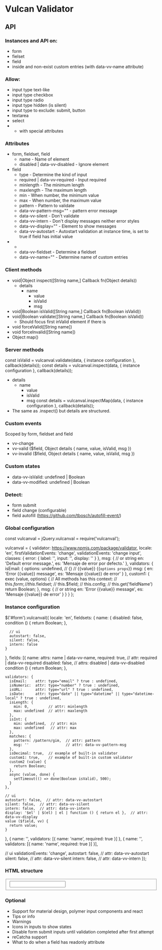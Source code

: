 # Vulcan Validator

## API

### Instances and API on:

- form
- fielset
- field
- inside and non-exist custom entries (with data-vv-name attribute)

### Allow:

- input type text-like
- input type checkbox
- input type radio
- input type hidden (is silent)
- input type to exclude: submit, button
- textarea
- select
- * with special attributes

### Attributes

- form, fieldset, field
  - name - Name of element
  - disabled | data-vv-disabled - Ignore element
- field
  - type - Determine the kind of input
  - required | data-vv-required - Input required
  - minlength - The minimum length
  - maxlength - The maximum length
  - min - When number, the minimum value
  - max - When number, the maximum value
  - pattern - Pattern to validate
  - data-vv-pattern-msg="" - pattern error message
  - data-vv-silent - Don't validate
  - data-vv-intern - Don't display messages neither error styles
  - data-vv-display="" - Element to show messages
  - data-vv-autostart - Autostart validation at instance time, is set to true if field has initial value
- *
  - data-vv-fieldset - Determine a fieldset
  - data-vv-name="" - Determine name of custom entries

### Client methods

- void|Object inspect([String name,] Callback fn(Object details))
  - details
    - name
      - value
      - isValid
      - msg
- void|Boolean isValid([String name,] Callback fn(Boolean isValid))
- void|Boolean validate([String name,] Callback fn(Boolean isValid))
  - Should focus first inValid element if there is
- void forceValid([String name])
- void forceInvalid([String name])
- Object map()

### Server methods

const isValid = vulcanval.validate(data, { instance configuration }, callback(details));
const details = vulcanval.inspect(data, { instance configuration }, callback(details));
  - details
    - name
      - value
      - isValid
      - msg
const details = vulcanval.inspectMap(data, { instance configuration }, callback(details));
  - The same as .inspect() but details are structured.

### Custom events

Scoped by form, fieldset and field

- vv-change
- vv-valid ($field, Object details { name, value, isValid, msg })
- vv-invalid ($field, Object details { name, value, isValid, msg })

### Custom states

- data-vv-isValid: undefined | Boolean
- data-vv-modified: undefined | Boolean

### Detect:

- form submit
- field change (configurable)
- field autofill (https://github.com/tbosch/autofill-event/)

### Global configuration

const vulcanval = jQuery.vulcanval = require('vulcanval');

vulcanval = {
  validator: https://www.npmjs.com/package/validator,
  locale: 'en',
  firstValidationEvents: 'change',
  validationEvents: 'change input',
  classes: {
    error: {
      label: '',
      input: '',
      display: ''
    }
  },
  msg: {  // or string
    en: 'Default error message.',
    es: 'Mensaje de error por defecto.'
  },
  validators: {
    isEmail: {
      options: undefined,  // {}
      // {{value}} {{`options props`}}
      msg: {
        en: 'Error {{value}} message',
        es: 'Mensaje {{value}} de error'
      }
    },
    custom1: {
      exec (value, options) {
        // All methods has this context:
        // this.$form;
        // this.$fieldset;
        // this.$field;
        // this.config;
        // this.get('fieldName')
        return Boolean;
      },
      msg: {  // or string
        en: 'Error {{value}} message',
        es: 'Mensaje {{value}} de error'
      }
    }
  }
};

### Instance configuration

$('#form').vulcanval({
  locale: 'en',
  fieldsets: {
    name: {
      disabled: false,
      condition () {
        return Boolean;
      },

      // ui
      autostart: false,
      silent: false,
      intern: false
    }
  },
  fields: [{
    name: attrs: name | data-vv-name,
    required: true,   // attr: required | data-vv-required
    disabled: false,  // attrs: disabled | data-vv-disabled
    condition () {
      return Boolean;
    },

    validators: {
      isEmail:    attr: type="email" ? true : undefined,
      isNumeric:  attr: type="number" ? true : undefined,
      isURL:      attr: type="url" ? true : undefined,
      isDate:     attr: type="date" || type="datetime" || type="datetime-local" ? true : undefined,
      isLength: {
        min: 0,         // attr: minlength
        max: undefined  // attr: maxlength
      },
      isInt: {
        min: undefined,  // attr: min
        max: undefined   // attr: max
      },
      matches: {
        pattern: /pattern/gim,  // attr: pattern
        msg: ''                 // attr: data-vv-pattern-msg
      },
      isDecimal: true,  // example of built-in validator
      custom1: true,    // example of built-in custom validator
      custom2 (value) {
        return Boolean;
      },
      async (value, done) {
        setTimeout(() => done(Boolean isValid), 500);
      }
    },

    // ui
    autostart: false,  // attr: data-vv-autostart
    silent: false,  // attr: data-vv-silent
    intern: false,  // attr: data-vv-intern
    display: '$el' | $(el) | el | function () { return el },  // attr: data-vv-display
    value ($field, vv) {
      return value;
    }
  }, {
    name: '',
    validators: [{
      name: 'name',
      required: true
    }]
  }, {
    name: '',
    validators: [{
      name: 'name',
      required: true
    }]
  }],

  // ui
  validationEvents: 'change',
  autostart: false,  // attr: data-vv-autostart
  silent: false,  // attr: data-vv-silent
  intern: false,  // attr: data-vv-intern
});

### HTML structure

<form class="vv-form">
  <fieldset class="vv-fieldset">
    <label class="vv-label [vv-label-error]" />
    <input class="vv-field [vv-field-error]" />
    <div class="vv-display [vv-display-error]" />
  </fieldset>
</form>

### Optional

- Support for material design, polymer input components and react
- Tips or info
- Warnings
- Icons in inputs to show states
- Disable form submit inputs until validation completed after first attempt
- reCatcha support
- What to do when a field has readonly attribute
